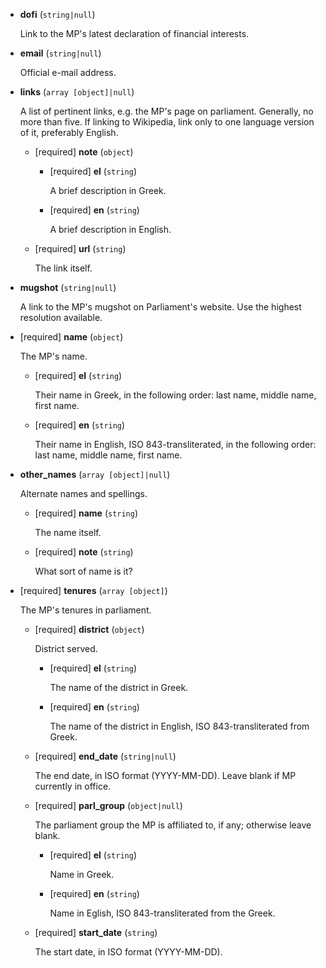 
* **dofi** (`string|null`)

    Link to the MP's latest declaration of financial interests.

* **email** (`string|null`)

    Official e-mail address.

* **links** (`array [object]|null`)

    A list of pertinent links, e.g. the MP's page on parliament. Generally, no more than five. If linking to Wikipedia, link only to one language version of it, preferably English.

    * [required] **note** (`object`)

        * [required] **el** (`string`)

            A brief description in Greek.

        * [required] **en** (`string`)

            A brief description in English.

    * [required] **url** (`string`)

        The link itself.

* **mugshot** (`string|null`)

    A link to the MP's mugshot on Parliament's website. Use the highest resolution available.

* [required] **name** (`object`)

    The MP's name.

    * [required] **el** (`string`)

        Their name in Greek, in the following order: last name, middle name, first name.

    * [required] **en** (`string`)

        Their name in English, ISO 843-transliterated, in the following order: last name, middle name, first name.

* **other_names** (`array [object]|null`)

    Alternate names and spellings.

    * [required] **name** (`string`)

        The name itself.

    * [required] **note** (`string`)

        What sort of name is it?

* [required] **tenures** (`array [object]`)

    The MP's tenures in parliament.

    * [required] **district** (`object`)

        District served.

        * [required] **el** (`string`)

            The name of the district in Greek.

        * [required] **en** (`string`)

            The name of the district in English, ISO 843-transliterated from Greek.

    * [required] **end_date** (`string|null`)

        The end date, in ISO format (YYYY-MM-DD). Leave blank if MP currently in office.

    * [required] **parl_group** (`object|null`)

        The parliament group the MP is affiliated to, if any; otherwise leave blank.

        * [required] **el** (`string`)

            Name in Greek.

        * [required] **en** (`string`)

            Name in Eglish, ISO 843-transliterated from the Greek.

    * [required] **start_date** (`string`)

        The start date, in ISO format (YYYY-MM-DD).
